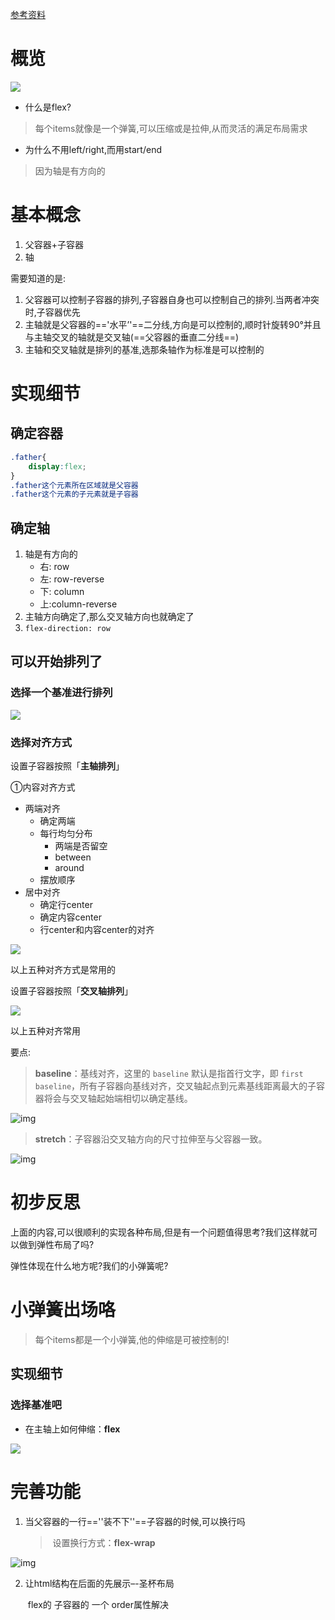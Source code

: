 [参考资料](https://juejin.im/post/58e3a5a0a0bb9f0069fc16bb#heading-0)



# 概览

![](C:\Users\lenovo\Desktop\assets\flex布局.png)

- 什么是flex?

> 每个items就像是一个弹簧,可以压缩或是拉伸,从而灵活的满足布局需求

- 为什么不用left/right,而用start/end

> 因为轴是有方向的



# 基本概念

1. 父容器+子容器
2. 轴

需要知道的是:

1. 父容器可以控制子容器的排列,子容器自身也可以控制自己的排列.当两者冲突时,子容器优先
2. 主轴就是父容器的=='水平’'==二分线,方向是可以控制的,顺时针旋转90°并且与主轴交叉的轴就是交叉轴(==父容器的垂直二分线==)
3. 主轴和交叉轴就是排列的基准,选那条轴作为标准是可以控制的



# 实现细节

## 确定容器

```css
.father{
    display:flex;
}
.father这个元素所在区域就是父容器
.father这个元素的子元素就是子容器
```

## 确定轴

1. 轴是有方向的
   - 右: row
   - 左: row-reverse
   - 下: column
   - 上:column-reverse
2. 主轴方向确定了,那么交叉轴方向也就确定了
3. `flex-direction: row`



## 可以开始排列了

### 选择一个基准进行排列

![](C:\Users\lenovo\Desktop\assets\flex-2.png)



### 选择对齐方式

设置子容器按照「**主轴排列**」

①内容对齐方式

- 两端对齐
  - 确定两端
  - 每行均匀分布
    - 两端是否留空
    - between
    - around
  - 摆放顺序
- 居中对齐
  - 确定行center
  - 确定内容center
  - 行center和内容center的对齐

![](C:\Users\lenovo\Desktop\assets\flex-3.png)

以上五种对齐方式是常用的



设置子容器按照「**交叉轴排列**」

![](C:\Users\lenovo\Desktop\assets\flex-4.png)

以上五种对齐常用



要点:

> **baseline**：基线对齐，这里的 `baseline` 默认是指首行文字，即 `first baseline`，所有子容器向基线对齐，交叉轴起点到元素基线距离最大的子容器将会与交叉轴起始端相切以确定基线。



![img](C:\Users\lenovo\Desktop\assets\f78e9f42be9a3f165f8f.png)

> **stretch**：子容器沿交叉轴方向的尺寸拉伸至与父容器一致。



![img](C:\Users\lenovo\Desktop\assets\160170b3d2022800ffea.png)



# 初步反思

上面的内容,可以很顺利的实现各种布局,但是有一个问题值得思考?我们这样就可以做到弹性布局了吗?

弹性体现在什么地方呢?我们的小弹簧呢?



# 小弹簧出场咯

> 每个items都是一个小弹簧,他的伸缩是可被控制的!



## 实现细节

### 选择基准吧

- 在主轴上如何伸缩：**flex**

![](C:\Users\lenovo\Desktop\assets\flex-5.png)



# 完善功能

1. 当父容器的一行==''装不下''==子容器的时候,可以换行吗

   > ​	设置换行方式：**flex-wrap**

![img](C:\Users\lenovo\Desktop\assets\19fb0f3a31fa497191b8.png)

2. 让html结构在后面的先展示–-圣杯布局

   ​	flex的 子容器的 一个  order属性解决


